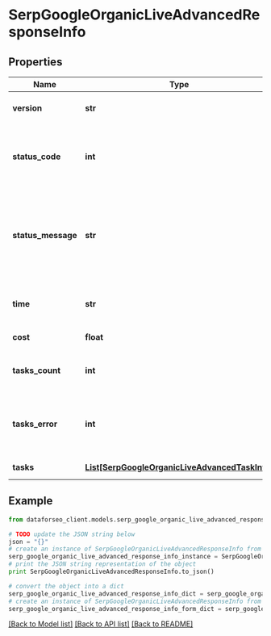 # SerpGoogleOrganicLiveAdvancedResponseInfo


## Properties

Name | Type | Description | Notes
------------ | ------------- | ------------- | -------------
**version** | **str** | the current version of the API | [optional] 
**status_code** | **int** | general status code you can find the full list of the response codes here | [optional] 
**status_message** | **str** | general informational message you can find the full list of general informational messages here | [optional] 
**time** | **str** | total execution time, seconds | [optional] 
**cost** | **float** | total tasks cost, USD | [optional] 
**tasks_count** | **int** | the number of tasks in the tasks array | [optional] 
**tasks_error** | **int** | the number of tasks in the tasks array returned with an error | [optional] 
**tasks** | [**List[SerpGoogleOrganicLiveAdvancedTaskInfo]**](SerpGoogleOrganicLiveAdvancedTaskInfo.md) | array of tasks | [optional] 

## Example

```python
from dataforseo_client.models.serp_google_organic_live_advanced_response_info import SerpGoogleOrganicLiveAdvancedResponseInfo

# TODO update the JSON string below
json = "{}"
# create an instance of SerpGoogleOrganicLiveAdvancedResponseInfo from a JSON string
serp_google_organic_live_advanced_response_info_instance = SerpGoogleOrganicLiveAdvancedResponseInfo.from_json(json)
# print the JSON string representation of the object
print SerpGoogleOrganicLiveAdvancedResponseInfo.to_json()

# convert the object into a dict
serp_google_organic_live_advanced_response_info_dict = serp_google_organic_live_advanced_response_info_instance.to_dict()
# create an instance of SerpGoogleOrganicLiveAdvancedResponseInfo from a dict
serp_google_organic_live_advanced_response_info_form_dict = serp_google_organic_live_advanced_response_info.from_dict(serp_google_organic_live_advanced_response_info_dict)
```
[[Back to Model list]](../README.md#documentation-for-models) [[Back to API list]](../README.md#documentation-for-api-endpoints) [[Back to README]](../README.md)


